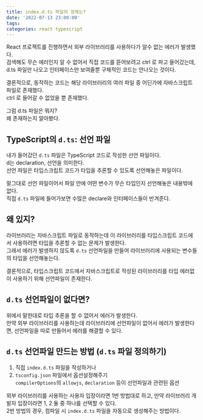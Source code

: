 ```yaml
---
title: index.d.ts 파일의 정체는?
date: '2022-07-13 23:00:00'
tags:
categories: react typescript
---
```


React 프로젝트를 진행하면서 외부 라이브러리를 사용하다가 알수 없는 에러가 발생했다.  
검색해도 무슨 에러인지 알 수 없어서 직접 코드를 뜯어보려고 ctrl 로 파고 들어갔는데, d.ts 파일만 나오고 인터페이스만 보여줄뿐 구체적인 코드는 안나오는 것이다.

결론적으로, 동작하는 코드는 해당 라이브러리의 여러 파일 중 어딘가에 자바스크립트 파일로 존재했다.  
ctrl 로 들어갈 수 없었을 뿐 존재했다.

그럼 d.ts 파일은 뭐지?  
왜 존재하는지 알아봤다.

## TypeScript의 `d.ts`: 선언 파일

내가 들어갔던 `d.ts` 파일은 TypeScript 코드로 작성한 선언 파일이다.  
d는 declaration, 선언을 의미한다.  
선언 파일은 타입스크립트 코드가 타입을 추론할 수 있도록 선언해놓은 파일이다.

말그대로 선언 파일이어서 파일 안에 어떤 변수가 무슨 타입인지 선언해놓은 내용밖에 없다.  
직접 `d.ts` 파일에 들어가보면 수많은 declare와 인터페이스들이 반겨준다.

## 왜 있지?

라이브러리는 자바스크립트 파일로 동작하는데 이 라이브러리를 타입스크립트 코드에서 사용하려면 타입을 추론할 수 없는 문제가 발생한다.  
그래서 에러가 발생하지 않도록 `d.ts` 선언파일을 만들어 라이브러리에 사용되는 변수들의 타입을 선언해놓는다.

결론적으로, 타입스크립트 코드에서 자바스크립트로 작성된 라이브러리를 타입 에러없이 사용하기 위해 선언파일이 존재한다.

## `d.ts` 선언파일이 없다면?

위에서 말한대로 타입 추론을 할 수 없어서 에러가 발생한다.  
만약 외부 라이브러리를 사용하는데 라이브러리에 선언파일이 없어서 에러가 발생한다면, 선언파일을 따로 만들어서 에러를 해결할 수 있다.

## `d.ts` 선언파일 만드는 방법 (`d.ts` 파일 정의하기)

1. 직접 `index.d.ts` 파일을 작성하거나
2. `tsconfig.json` 파일에서 옵션설정해주기  
   `compilerOptions`의 `allowjs`, `declaration` 등이 선언파일과 관련된 옵션

외부 라이브러리를 사용하는 사용자 입장이라면 1번 방법대로 하고, 만약 라이브러리 개발자 입장이라면 1, 2 둘 중 하나를 선택할 수 있다.  
2번 방법의 경우, 컴파일 시 `index.d.ts` 파일을 자동으로 생성해주는 방법이다.

```toc

```
